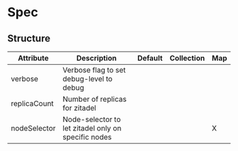 # Spec 
 

## Structure 
 

| Attribute    | Description                                          | Default | Collection | Map  |
| ------------ | ---------------------------------------------------- | ------- | ---------- | ---  |
| verbose      | Verbose flag to set debug-level to debug             |         |            |      |
| replicaCount | Number of replicas for zitadel                       |         |            |      |
| nodeSelector | Node-selector to let zitadel only on specific nodes  |         |            | X    |